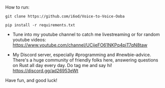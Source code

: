 How to run:

    git clone https://github.com/i6od/Voice-to-Voice-Ooba

    pip install -r requirements.txt

- Tune into my youtube channel to catch me livestreaming or for random youtube videos:
https://www.youtube.com/channel/UCijeFO61NKPq4piT7qN8taw

- My Discord server, especially #programming and #newbie-advice. There's a huge community of friendly folks here, answering questions on Rust all day every day. Do tag me and say hi!
https://discord.gg/ad26953eWt

Have fun, and good luck!